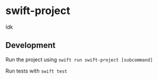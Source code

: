 # swift-project
Idk

## Development

Run the project using `swift run swift-project [subcommand]`

Run tests with `swift test`

